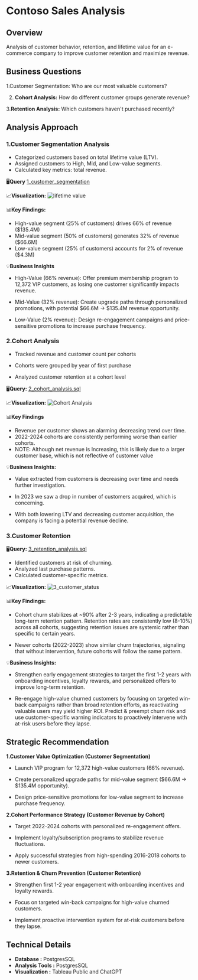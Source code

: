 # Contoso Sales Analysis

## Overview
Analysis of customer behavior, retention, and lifetime value for an e-commerce company to improve customer retention and maximize revenue.
## Business Questions
1.Customer Segmentation: Who are our most valuable customers?

2. **Cohort Analysis:** How do different customer groups generate revenue?
    
3.**Retention Analysis:** Which customers haven't purchased recently?

## Analysis Approach

### 1.Customer Segmentation Analysis
- Categorized customers based on total lifetime value (LTV).
- Assigned customers to High, Mid, and Low-value segments.
- Calculated key metrics: total revenue. 

🖥️**Query**
[1_customer_segmentation](/1_customer_segmentation.sql)

📈**Visualization:** 
![lifetime value](/images/1_customer_segmentation.jpg)

📊**Key Findings:**

- High-value segment (25% of customers) drives 66% of revenue ($135.4M)
- Mid-value segment (50% of customers) generates 32% of revenue ($66.6M)
- Low-value segment (25% of customers) accounts for 2% of revenue ($4.3M)

💡**Business Insights**

- High-Value (66% revenue): Offer premium membership program to 12,372 VIP customers, as losing one customer significantly impacts revenue. 
- Mid-Value (32% revenue): Create upgrade paths through personalized promotions, with potential $66.6M → $135.4M revenue opportunity.

- Low-Value (2% revenue): Design re-engagement campaigns and price-sensitive promotions to increase purchase frequency.

### 2.Cohort Analysis

- Tracked revenue and customer count per cohorts

- Cohorts were grouped by year of first purchase
- Analyzed customer retention at a cohort level

 🖥️**Query:** [2_cohort_analysis.sql](/2_cohort_analysis.sql/)

📈**Visualization:**
![Cohort Analysis](/images/2_cohort_analaysis.png
)



📊**Key Findings**
- Revenue per customer shows an alarming decreasing trend over time.
- 2022-2024 cohorts are consistently performing worse than earlier cohorts.
- NOTE: Although net revenue is Increasing, this is likely due to a larger customer base, which is not reflective of customer value

💡**Business Insights:**
- Value extracted from customers is decreasing over time and needs further investigation.

- In 2023 we saw a drop in number of customers acquired, which is concerning.

- With both lowering LTV and decreasing customer acquisition, the company is facing a potential revenue decline.

### 3.Customer Retention
🖥️**Query:** [3_retention_analysis.sql](/3_retention_analysis.sql)

- Identified customers at risk of churning.
- Analyzed last purchase patterns.
- Calculated customer-specific metrics.

📈**Visualization:** 
![3_customer_status](/images/3_cutomer_status.jpg)

📊**Key Findings:**

- Cohort churn stabilizes at ~90% after 2-3 years, indicating a predictable long-term retention pattern.
Retention rates are consistently low (8-10%) across all cohorts, suggesting retention issues are systemic rather than specific to certain years.

 - Newer cohorts (2022-2023) show similar churn trajectories, signaling that without intervention, future cohorts will follow the same pattern.


💡**Business Insights:**

- Strengthen early engagement strategies to target the first 1-2 years with onboarding incentives, loyalty rewards, and personalized offers to improve long-term retention.

- Re-engage high-value churned customers by focusing on targeted win-back campaigns rather than broad retention efforts, as reactivating valuable users may yield higher ROI.
Predict & preempt churn risk and use customer-specific warning indicators to proactively intervene with at-risk users before they lapse.



## Strategic Recommendation

**1.Customer Value Optimization (Customer Segmentation)**

- Launch VIP program for 12,372 high-value customers (66% revenue).

- Create personalized upgrade paths for mid-value segment ($66.6M → $135.4M opportunity).

- Design price-sensitive promotions for low-value segment to increase purchase frequency.

**2.Cohort Performance Strategy (Customer Revenue by Cohort)**

- Target 2022-2024 cohorts with personalized re-engagement offers.

- Implement loyalty/subscription programs to stabilize revenue fluctuations.

- Apply successful strategies from high-spending 2016-2018 cohorts to newer customers.

**3.Retention & Churn Prevention (Customer Retention)**

- Strengthen first 1-2 year engagement with onboarding incentives and loyalty rewards.

- Focus on targeted win-back campaigns for high-value churned customers.

- Implement proactive intervention system for at-risk customers before they lapse.

## Technical Details  
- **Database :** PostgresSQL
- **Analysis Tools :** PostgresSQL
- **Visualization :** Tableau Public and ChatGPT
